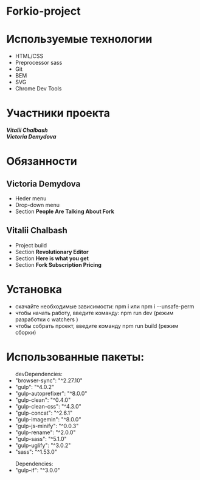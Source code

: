 # Forkio-project
# Используемые технологии
<ul>
<li>HTML/CSS</li>
<li>Preprocessor sass</li>
<li>Git</li>
<li>BEM</li>
<li>SVG</li>
<li>Chrome Dev Tools</li>
</ul>

# Участники проекта
***Vitalii Chalbash*** <br>
***Victoria Demydova***


# Обязанности
## Victoria Demydova 
<ul>
<li>Heder menu</li>
<li>Drop-down menu</li>
<li>Section <b>People Are Talking About Fork</b></li>
</ul>

## Vitalii Chalbash
<ul>
<li>Project build</li>
<li>Section <b>Revolutionary Editor</b></li>
<li>Section <b>Here is what you get</b></li>
<li>Section <b>Fork Subscription Pricing</b></li>
</ul>

# Установка
<ul>
<li>скачайте необходимые зависимости: npm i или npm i --unsafe-perm</li>
<li>чтобы начать работу, введите команду: npm run dev (режим разработки c watchers )
</li>
<li>чтобы собрать проект, введите команду npm run build (режим сборки)</li>
</ul>

# Использованные пакеты:
<ul>devDependencies:
<li>"browser-sync": "^2.27.10"</li>
<li>"gulp": "^4.0.2"</li>
<li> "gulp-autoprefixer": "^8.0.0"</li>
<li> "gulp-clean": "^0.4.0"</li>
<li>"gulp-clean-css": "^4.3.0"</li>
<li>"gulp-concat": "^2.6.1"</li>
<li>"gulp-imagemin": "^8.0.0"</li>
<li> "gulp-js-minify": "^0.0.3"</li>
<li>"gulp-rename": "^2.0.0"</li>
<li>"gulp-sass": "^5.1.0"</li>
<li>"gulp-uglify": "^3.0.2"</li>
<li>"sass": "^1.53.0"</li>
</ul>
<ul>Dependencies:
<li>"gulp-if": "^3.0.0"</li>
</ul>
